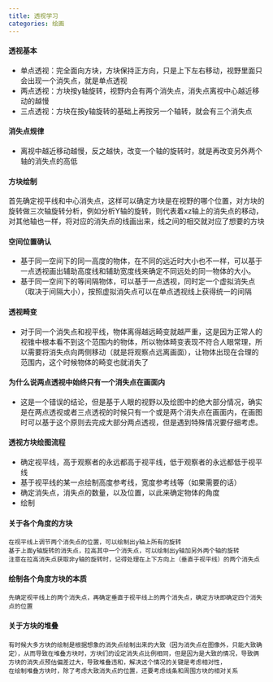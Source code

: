 ```yaml
---
title: 透视学习
categories: 绘画
---
```


#### 透视基本
-  单点透视：完全面向方块，方块保持正方向，只是上下左右移动，视野里面只会出现一个消失点，就是单点透视
- 两点透视：方块按y轴旋转，视野内会有两个消失点，消失点离视中心越近移动的越慢
- 三点透视：方块在按y轴旋转的基础上再按另一个轴转，就会有三个消失点
#### 消失点规律
- 离视中越近移动越慢，反之越快，改变一个轴的旋转时，就是再改变另外两个轴的消失点的高低
#### 方块绘制
首先确定视平线和中心消失点，这样可以确定方块是在视野的哪个位置，对方块的旋转做三次轴旋转分析，例如分析Y轴的旋转，则代表着xz轴上的消失点的移动，对其他轴也一样，将对应的消失点的线画出来，线之间的相交就对应了想要的方块
#### 空间位置确认
- 基于同一空间下的同一高度的物体，在不同的远近时大小也不一样，可以基于一点透视画出辅助高度线和辅助宽度线来确定不同远处的同一物体的大小。
- 基于同一空间下的等间隔物体，可以基于一点透视，同时定一个虚拟消失点（取决于间隔大小），按照虚拟消失点可以在单点透视线上获得统一的间隔
#### 透视畸变
- 对于同一个消失点和视平线，物体离得越远畸变就越严重，这是因为正常人的视锥中根本看不到这个范围内的物体，所以物体畸变表现不符合人眼常理，所以需要将消失点向两侧移动（就是将观察点远离画面），让物体出现在合理的范围内，这个时候物体的畸变也就消失了
#### 为什么说两点透视中始终只有一个消失点在画面内
- 这是一个错误的结论，但是基于人眼的视野以及绘图中的绝大部分情况，确实是在两点透视或者三点透视的时候只有一个或是两个消失点在画面内，在画图时可以基于这个原则去完成大部分两点透视，但是遇到特殊情况要仔细考虑。
#### 透视方块绘图流程
- 确定视平线，高于观察者的永远都高于视平线，低于观察者的永远都低于视平线
- 基于视平线的某一点绘制高度参考线，宽度参考线等（如果需要的话）
- 确定消失点，消失点的数量，以及位置，以此来确定物体的角度
- 绘制

#### 关于各个角度的方块
    在视平线上调节两个消失点的位置，可以绘制出y轴上所有的旋转
    基于上面y轴旋转的消失点，拉高其中一个消失点，可以绘制出y轴加另外两个轴的旋转
    注意在拉高消失点获取非y轴的旋转时，记得处理在上下方向上（垂直于视平线）的两个消失点
#### 绘制各个角度方块的本质
    先确定视平线上的两个消失点，再确定垂直于视平线上的两个消失点，确定方块即确定四个消失点的位置
#### 关于方块的堆叠
    有时候大多方块的绘制是根据想象的消失点绘制出来的大致（因为消失点在图像外，只能大致确定），从而导致在堆叠方块时，方块们的设定消失点比例相同，但是因为是大致的情况，导致俩方块的消失点预估偏差过大，导致堆叠违和，解决这个情况的关键是考虑相对性，
    在绘制堆叠方块时，除了考虑大致消失点的位置，还要考虑线条和周围方块的相对关系